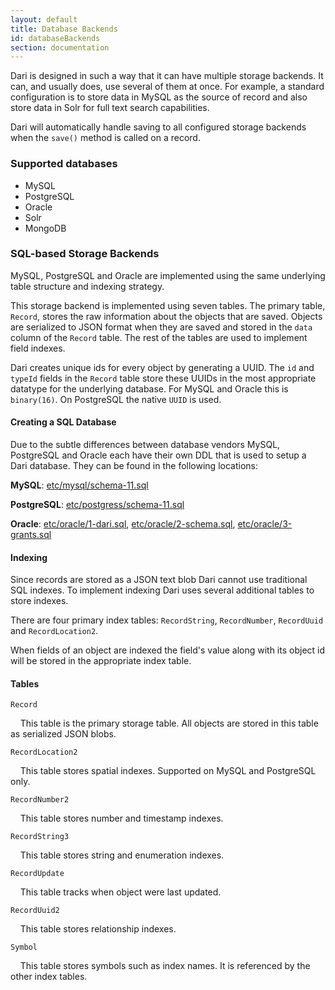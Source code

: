 ```yaml
---
layout: default
title: Database Backends
id: databaseBackends
section: documentation
---
```

<div markdown="1" class="span12">

Dari is designed in such a way that it can have multiple storage
backends. It can, and usually does, use several of them at once. For
example, a standard configuration is to store data in MySQL as the
source of record and also store data in Solr for full text search
capabilities.

Dari will automatically handle saving to all configured storage backends
when the `save()` method is called on a record.

### Supported databases

* MySQL
* PostgreSQL
* Oracle
* Solr
* MongoDB

### SQL-based Storage Backends

MySQL, PostgreSQL and Oracle are implemented using the same underlying
table structure and indexing strategy.

This storage backend is implemented using seven tables. The primary table,
`Record`, stores the raw information about the objects that are saved. Objects
are serialized to JSON format when they are saved and stored in the `data`
column of the `Record` table. The rest of the tables are used to implement
field indexes.

Dari creates unique ids for every object by generating a UUID. The `id` and
`typeId` fields in the `Record` table store these UUIDs in the most appropriate
datatype for the underlying database. For MySQL and Oracle this is `binary(16)`. On
PostgreSQL the native `UUID` is used.

#### Creating a SQL Database

Due to the subtle differences between database vendors MySQL, PostgreSQL and
Oracle each have their own DDL that is used to setup a Dari database. They can
be found in the following locations:

**MySQL**:
[etc/mysql/schema-11.sql](https://github.com/perfectsense/dari/blob/master/etc/mysql/schema-11.sql)

**PostgreSQL**:
[etc/postgress/schema-11.sql](https://github.com/perfectsense/dari/blob/master/etc/postgres/schema-11.sql)

**Oracle**:
[etc/oracle/1-dari.sql](https://github.com/perfectsense/dari/blob/master/etc/oracle/1-dari.sql),
[etc/oracle/2-schema.sql](https://github.com/perfectsense/dari/blob/master/etc/oracle/2-schema.sql),
[etc/oracle/3-grants.sql](https://github.com/perfectsense/dari/blob/master/etc/oracle/3-grants.sql)

#### Indexing

Since records are stored as a JSON text blob Dari cannot use traditional SQL
indexes. To implement indexing Dari uses several additional tables to store
indexes.

There are four primary index tables: `RecordString`, `RecordNumber`,
`RecordUuid` and `RecordLocation2`.

When fields of an object are indexed the field's value along with its object id 
will be stored in the appropriate index table.

#### Tables

`Record`

&nbsp;&nbsp;&nbsp;&nbsp;This table is the primary storage table. All objects
are stored in this table as serialized JSON blobs.

`RecordLocation2`

&nbsp;&nbsp;&nbsp;&nbsp;This table stores spatial indexes.
Supported on MySQL and PostgreSQL only.

`RecordNumber2`

&nbsp;&nbsp;&nbsp;&nbsp;This table stores number and timestamp indexes.

`RecordString3`

&nbsp;&nbsp;&nbsp;&nbsp;This table stores string and enumeration
indexes.

`RecordUpdate`

&nbsp;&nbsp;&nbsp;&nbsp;This table tracks when object were last updated.

`RecordUuid2`

&nbsp;&nbsp;&nbsp;&nbsp;This table stores relationship indexes.

`Symbol`

&nbsp;&nbsp;&nbsp;&nbsp;This table stores symbols such as index names.
It is referenced by the other index tables.
